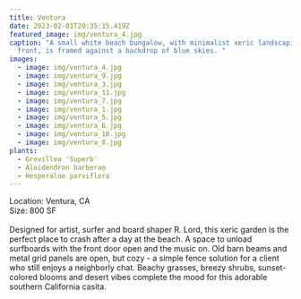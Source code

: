 ```yaml
---
title: Ventura
date: 2023-02-01T20:35:15.419Z
featured_image: img/ventura_4.jpg
caption: "A small white beach bungalow, with minimalist xeric landscaping in
  front, is framed against a backdrop of blue skies. "
images:
  - image: img/ventura_4.jpg
  - image: img/ventura_9.jpg
  - image: img/ventura_3.jpg
  - image: img/ventura_11.jpg
  - image: img/ventura_7.jpg
  - image: img/ventura_1.jpg
  - image: img/ventura_5.jpg
  - image: img/ventura_6.jpg
  - image: img/ventura_10.jpg
  - image: img/ventura_8.jpg
plants:
  - Grevillea 'Superb'
  - Aloidendron barberae
  - Hesperaloe parviflora
---
```

L﻿ocation: Ventura, CA\
S﻿ize: 800 SF\
\
Designed for artist, surfer and board shaper R. Lord, this xeric garden is the perfect place to crash after a day at the beach. A space to unload surfboards with the front door open and the music on. Old barn beams and metal grid panels are open, but cozy - a simple fence solution for a client who still enjoys a neighborly chat. Beachy grasses, breezy shrubs, sunset-colored blooms and desert vibes complete the mood for this adorable southern California casita.